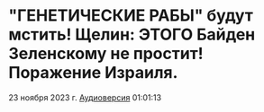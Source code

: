 # "ГЕНЕТИЧЕСКИЕ РАБЫ" будут мстить! Щелин: ЭТОГО Байден Зеленскому не простит! Поражение Израиля.

23 ноября 2023 г. [Аудиоверсия](https://e.pcloud.link/publink/show?code=XZE1ndZsFUjmBnm5Mhzq09R0A1wohnDmzBy) 01:01:13
